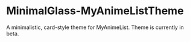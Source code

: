 # MinimalGlass-MyAnimeListTheme
A minimalistic, card-style theme for MyAnimeList.
Theme is currently in beta.
